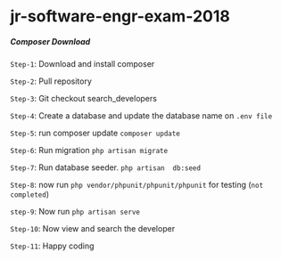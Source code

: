 # jr-software-engr-exam-2018

##### Composer Download
``Step-1``: Download and install composer

``Step-2``: Pull repository

``Step-3``: Git checkout search_developers

``Step-4``: Create a database and update the database name on ``.env file``

``Step-5``: run composer update `composer update`

``Step-6``: Run migration `php artisan migrate`

``Step-7``: Run database seeder. `php artisan  db:seed`

``Step-8``: now run `php vendor/phpunit/phpunit/phpunit` for testing (`not completed`)

``step-9``: Now run `php artisan serve`

``Step-10``: Now view and search  the developer

``Step-11``: Happy coding